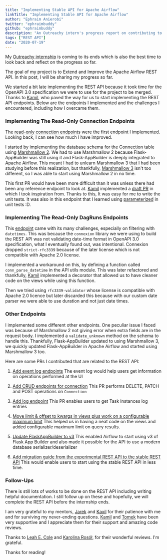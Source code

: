 ```yaml
---
title: "Implementing Stable API for Apache Airflow"
linkTitle: "Implementing Stable API for Apache Airflow"
author: "Ephraim Anierobi"
twitter: "ephraimbuddy"
github: "ephraimbuddy"
description: "An Outreachy intern's progress report on contributing to Apache Airflow REST API."
tags: ["REST API"]
date: "2020-07-19"
---
```


My [Outreachy internship](https://outreachy.org) is coming to its ends which is also the best time to look back and
reflect on the progress so far.

The goal of my project is to Extend and Improve the Apache Airflow REST API. In this post,
I will be sharing my progress so far.

We started a bit late implementing the REST API because it took time for the OpenAPI 3.0
specification we were to use for the project to be merged. Thanks to [Kamil](https://github.com/mik-laj),
who paved the way for us to start implementing the REST API endpoints. Below are the endpoints I
implemented and the challenges I encountered, including how I overcame them.

### Implementing The Read-Only Connection Endpoints
The [read-only connection endpoints](https://github.com/apache/airflow/pull/9095) were the first endpoint I implemented. Looking back,
I can see how much I have improved.

I started by implementing the database schema for the Connection table using [Marshmallow 2](https://marshmallow.readthedocs.io/en/2.x-line/).
We had to use Marshmallow 2 because Flask-AppBuilder was still using it and Flask-AppBuilder
is deeply integrated to Apache Airflow. This meant I had to unlearn Marshmallow 3 that I had
 been studying before this realization, but thankfully, [Marshmallow 3](https://marshmallow.readthedocs.io/en/stable/index.html) isn't too
 different, so I was able to start using Marshmallow 2 in no time.

This first PR would have been more difficult than it was unless there had been any reference
endpoint to look at. [Kamil](https://github.com/mik-laj) implemented a [draft PR](https://github.com/apache/airflow/pull/9045) in which I took inspiration from.
Thanks to this, It was easy for me to write the unit tests. It was also in this endpoint that
 I learned using [parameterized](https://github.com/wolever/parameterized) in unit tests :D.

### Implementing The Read-Only DagRuns Endpoints

This [endpoint](https://github.com/apache/airflow/pull/9153) came with its many challenges, especially on filtering with `datetimes`.
This was because the `connexion` library we were using to build the REST API was not validating
date-time format in OpenAPI 3.0 specification, what I eventually found out, was intentional.
Connexion dropped `strict-rfc3339` because of the later license which is not compatible with
Apache 2.0 license.

I implemented a workaround on this, by defining a function called `conn_parse_datetime` in the
API utils module. This was later refactored and thankfully, [Kamil](https://github.com/mik-laj)
 implemented a decorator that allowed us to have cleaner code on the views while using this function.

Then we tried using `rfc3339-validator` whose license is compatible with Apache 2.0 licence but
 later discarded this because with our custom date parser we were able to use duration and
 not just date times.

### Other Endpoints
I implemented some different other endpoints. One peculiar issue I faced was because of Marshmallow 2
not giving error when extra fields are in the request body. I implemented a `validate_unknown`
method on the schema to handle this. Thankfully, Flask-AppBuilder updated to using Marshmallow 3,
we quickly updated Flask-AppBuilder in Apache Airflow and started using Marshmallow 3 too.

Here are some PRs I contributed that are related to the REST API:

 1. [Add event log endpoints](https://github.com/apache/airflow/pull/9227)
    The event log would help users get information on operations performed at the UI

 2. [Add CRUD endpoints for connection](https://github.com/apache/airflow/pull/9266)
    This PR performs DELETE, PATCH and POST operations on ``Connection``

 3. [Add log endpoint](https://github.com/apache/airflow/pull/9331)
    This PR enables users to get Task Instances log entries

 4. [Move limit & offset to kwargs in views plus work on a configurable maximum limit](https://github.com/apache/airflow/pull/9431)
    This helped us in having a neat code on the views and added configurable maximum limit on query results.

 5. [Update FlaskAppBuilder to v3](https://github.com/apache/airflow/pull/9648)
    This enabled Airflow to start using v3 of Flask App Builder and also made it possible for the API to use
     a modern database serializer/deserializer

 6. [Add migration guide from the experimental REST API to the stable REST API](https://github.com/apache/airflow/pull/9771)
    This would enable users to start using the stable REST API in less time.

### Follow-Ups
There is still lots of works to be done on the REST API including writing helpful documentation.
I still follow up on these and hopefully, we will complete the REST API before the internship ends.

I am very grateful to my mentors, [Jarek](https://github.com/potiuk) and [Kaxil](https://github.com/kaxil) for their
patience with me and for surviving my never-ending questions. [Kamil](https://github.com/mik-laj) and [Tomek](https://github.com/turbaszek)
have been very supportive and I appreciate them for their support and amazing code reviews.

Thanks to [Leah E. Cole](https://github.com/leahecole) and [Karolina Rosół](https://github.com/mschickensoup), for their
wonderful reviews. I'm grateful.

Thanks for reading!
